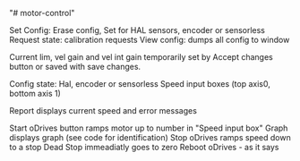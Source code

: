 "# motor-control" 

Set Config: Erase config, Set for HAL sensors, encoder or sensorless
Request state: calibration requests
View config: dumps all config to window

Current lim, vel gain and vel int gain temporarily set by Accept changes button or saved with save changes.

Config state: Hal, encoder or sensorless
Speed input boxes (top axis0, bottom axis 1)

Report displays current speed and error messages

Start oDrives button ramps motor up to number in "Speed input box"
Graph displays graph (see code for identification)
Stop oDrives ramps speed down to a stop
Dead Stop immeadiatly goes to zero
Reboot oDrives - as it says
